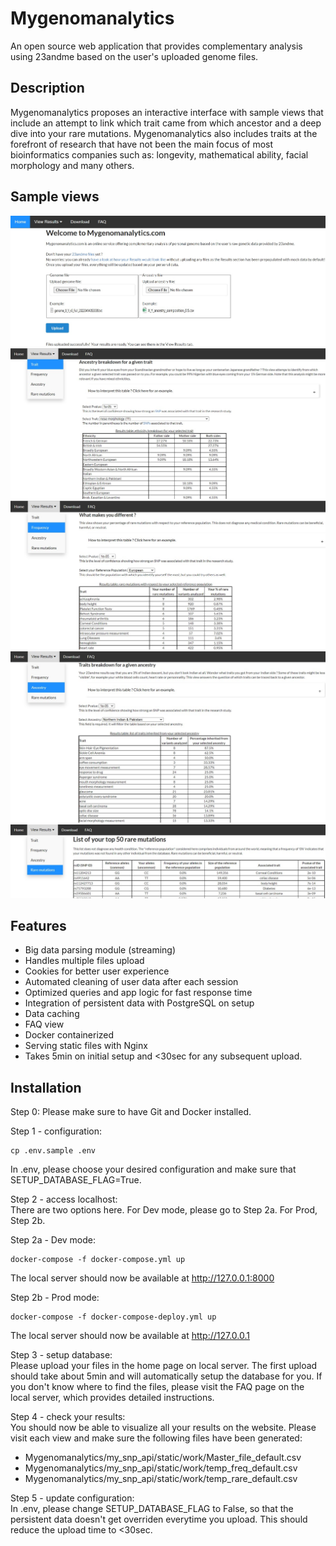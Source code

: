 # Mygenomanalytics
An open source web application that provides complementary analysis using 23andme based on the user's uploaded genome files.

## Description
Mygenomanalytics proposes an interactive interface with sample views that include an attempt to link which trait came from which ancestor and a deep dive into your rare mutations. Mygenomanalytics also includes traits at the forefront of research that have not been the main focus of most bioinformatics companies such as: longevity, mathematical ability, facial morphology and many others.

## Sample views
![View0](https://github.com/jlemeilleur/Mygenomanalytics/blob/main/my_snp_api/static/images/ReadmeExample0.jpg)
![View1](https://github.com/jlemeilleur/Mygenomanalytics/blob/main/my_snp_api/static/images/ReadmeExample1.jpg)
![View2](https://github.com/jlemeilleur/Mygenomanalytics/blob/main/my_snp_api/static/images/ReadmeExample2.jpg)
![View3](https://github.com/jlemeilleur/Mygenomanalytics/blob/main/my_snp_api/static/images/ReadmeExample3.jpg)
![View4](https://github.com/jlemeilleur/Mygenomanalytics/blob/main/my_snp_api/static/images/ReadmeExample4.jpg)

## Features
* Big data parsing module (streaming)
* Handles multiple files upload
* Cookies for better user experience
* Automated cleaning of user data after each session
* Optimized queries and app logic for fast response time
* Integration of persistent data with PostgreSQL on setup
* Data caching
* FAQ view
* Docker containerized
* Serving static files with Nginx
* Takes 5min on initial setup and <30sec for any subsequent upload.

## Installation

Step 0:
Please make sure to have Git and Docker installed.

Step 1 - configuration:
```
cp .env.sample .env
```
In .env, please choose your desired configuration and make sure that SETUP_DATABASE_FLAG=True.

Step 2 - access localhost:<br />
There are two options here. For Dev mode, please go to Step 2a. For Prod, Step 2b.

Step 2a - Dev mode:
```
docker-compose -f docker-compose.yml up
```
The local server should now be available at http://127.0.0.1:8000

Step 2b - Prod mode:
```
docker-compose -f docker-compose-deploy.yml up
```
The local server should now be available at http://127.0.0.1

Step 3 - setup database:<br />
Please upload your files in the home page on local server. The first upload should take about 5min and will automatically setup the database for you. If you don't know where to find the files, please visit the FAQ page on the local server, which provides detailed instructions.

Step 4 - check your results:<br />
You should now be able to visualize all your results on the website. Please visit each view and make sure the following files have been generated:
* Mygenomanalytics/my_snp_api/static/work/Master_file_default.csv
* Mygenomanalytics/my_snp_api/static/work/temp_freq_default.csv
* Mygenomanalytics/my_snp_api/static/work/temp_rare_default.csv

Step 5 - update configuration:<br />
In .env, please change SETUP_DATABASE_FLAG to False, so that the persistent data doesn't get overriden everytime you upload. This should reduce the upload time to <30sec.











